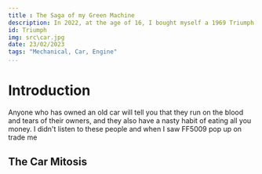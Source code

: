 ```yaml
---
title : The Saga of my Green Machine
description: In 2022, at the age of 16, I bought myself a 1969 Triumph Herald. This is the story of my journey with this car.
id: Triumph
img: src\car.jpg
date: 23/02/2023
tags: "Mechanical, Car, Engine"
...
```

# Introduction
Anyone who has owned an old car will tell you that they run on the blood and tears of their owners, and they also have a nasty habit of eating all you money. I didn't listen to these people and when I saw FF5009 pop up on trade me 

## The Car Mitosis